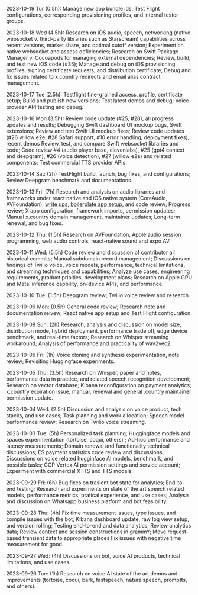 2023-10-19 Tur (0.5h): Manage new app bundle ids, Test Flight configurations, corresponding provisioning profiles, and internal tester groups.

2023-10-18 Wed (4.5h): Research on iOS audio, speech, networking (native websocket v. third-party libraries such as Starscream) capabilities across recent versions, market share, and optimal cutoff version; Experiment on native websocket and assess deficiencies; Research on Swift Package Manager v. Cocoapods for managing external dependencies; Review, build, and test new iOS code (#35); Manage and debug on iOS provisioning profiles, signing certificate requests, and distribution certificate; Debug and fix issues related to x.country redirects and email alias contract management.

2023-10-17 Tue (2.5h): Testflight fine-grained access, profile, certificate setup; Build and publish new versions; Test latest demos and debug; Voice provider API testing and debug.

2023-10-16 Mon (3.5h): Review code update (#25, #28), all progress updates and results; Debugging Swift dashboard UI mockup bugs, Swift extensions;
Review and test Swift UI mockup fixes; Review code updates (#26 willow e2e, #28 Safari support, #10 error handling, deployment fixes), recent demos
Review, test, and compare Swift websocket libraries and code; Code review #4 (audio player base, elevenlabs), #25 (gpt4 context and deepgram), #26 (voice detection), #27 (willow e2e) and related components; Test commercial TTS provider APIs.

2023-10-14 Sat: (2h) TestFlight build, launch, bug fixes, and configurations; Review Deepgram benchmark and documentations.

2023-10-13 Fri: (7h) Research and analysis on audio libraries and frameworks under react native and iOS native system (CoreAudio, AVFoundation), [write ups](https://github.com/harmony-one/x/blob/main/doc/audio.md), [boilerplate app setup](https://github.com/harmony-one/x/pull/21), and code review; Progress review; X app configuration, framework imports, permission updates; Manual x.country domain management, maintainer updates; Long-term renewal, and bug fixes.

2023-10-12 Thu: (1.5h) Research on AVFoundation, Apple audio session programming, web audio controls, react-native sound and expo AV.

2023-10-11 Wed: (5.5h) Code review and discussion of contributor all historical commits; Manual subdomain record management; Discussions on findings of Twilio voice, voice models, performance, technical limitations, and streaming techniques and capabilities; Analyze use cases, engineering requirements, product prioities, development plans; Research on Apple GPU and Metal inference capbility, on-device APIs, and performance.

2023-10-10 Tue: (1.5h) Deepgram review; Twilio voice review and research.

2023-10-09 Mon: (0.5h) General code review; Research note and documentation reivew; React native app setup and Test Flight configuration.

2023-10-08 Sun: (2h) Research, analysis and discussion on model size, distribution mode, hybrid deployment, performance trade off, edge device benchmark, and real-time factors; Research on Whisper streaming workaround; Analysis of performance and practicality of wav2vec2.

2023-10-06 Fri: (1h) Voice cloning and synthesis experimentation, note review; Revisiting Huggingface experiments.

2023-10-05 Thu: (3.5h) Research on Whisper, paper and notes, performance data in practice, and related speech recognition development; Research on vector database; Kibana reconfiguration on payment analytics; x.country expiration issue, manual, renewal and general .country maintainer permission update.

2023-10-04 Wed: (2.5h) Discussion and analysis on voice product, tech stacks, and use cases; Task planning and work allocation; Speech model performance review; Research on Twilio voice streaming.

2023-10-03 Tue: (5h) Personalized task planning; Huggingface models and spaces experimentation (tortoise, coqui, others) ; Ad-hoc performance and latency measurements; Domain renewal and functionality technical discussions; ES payment statistics code review and discussions; Discussions on voice related hugginface AI models, benchmark, and possible tasks; GCP Vertex AI permission settings and service account; Experiment with commercial XTTS and TTS models.

2023-09-29 Fri: (6h) Bug fixes on trasient bot state for analytics; End-to-end testing; Research and experiments on state of the art speech related models, performance metrics, pratical experience, and use cases; Analysis and discussion on Whatsapp business platform and bot feasibility.

2023-09-28 Thu: (4h) Fix time measurement issues, type issues, and compile issues with the bot; Kibana dashboard update, raw log view setup, and version rolling; Testing end-to-end and data analytics; Review analytics data; Review context and session constructions in grammY; Move request-based transient data to appropriate places Fix issues with negative time measurement for good.

2023-09-27 Wed: (4h) Discussions on bot, voice AI products, technical limitations, and use cases.

2023-09-26 Tue: (1h) Research on voice AI state of the art demos and improvements (tortoise, coqui, bark, fastspeech, naturalspeech, promptts, and others).
